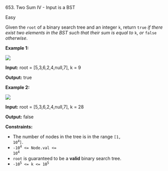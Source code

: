 653\. Two Sum IV - Input is a BST

Easy

Given the `root` of a binary search tree and an integer `k`, return `true` _if there exist two elements in the BST such that their sum is equal to_ `k`, _or_ `false` _otherwise_.

**Example 1:**

![](https://assets.leetcode.com/uploads/2020/09/21/sum_tree_1.jpg)

**Input:** root = [5,3,6,2,4,null,7], k = 9

**Output:** true

**Example 2:**

![](https://assets.leetcode.com/uploads/2020/09/21/sum_tree_2.jpg)

**Input:** root = [5,3,6,2,4,null,7], k = 28

**Output:** false

**Constraints:**

*   The number of nodes in the tree is in the range <code>[1, 10<sup>4</sup>]</code>.
*   <code>-10<sup>4</sup> <= Node.val <= 10<sup>4</sup></code>
*   `root` is guaranteed to be a **valid** binary search tree.
*   <code>-10<sup>5</sup> <= k <= 10<sup>5</sup></code>